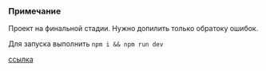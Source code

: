 ### Примечание

Проект на финальной стадии. Нужно допилить только обратоку ошибок. 

Для запуска выполнить ```npm i && npm run dev```

[ссылка](https://blog-platform-blush-seven.vercel.app/)

